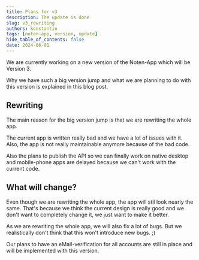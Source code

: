 ```yaml
---
title: Plans for v3
description: The update is done
slug: v3_rewriting
authors: konstantin
tags: [noten-app, version, update]
hide_table_of_contents: false
date: 2024-06-01
---
```


We are currently working on a new version of the Noten-App which will be Version 3.

Why we have such a big version jump and what we are planning to do with this version is explained in this blog post.

<!-- truncate -->

## Rewriting

The main reason for the big version jump is that we are rewriting the whole app.

The current app is written really bad and we have a lot of issues with it.  
Also, the app is not really maintainable anymore because of the bad code.

Also the plans to publish the API so we can finally work on native desktop and mobile-phone apps are delayed because we can't work with the current code.

## What will change?

Even though we are rewriting the whole app, the app will stil look nearly the same. That's because we think the current design is really good and we don't want to completely change it, we just want to make it better.

As we are rewriting the whole app, we will also fix a lot of bugs. But we realistically don't think that this won't introduce new bugs. ;)

Our plans to have an eMail-verification for all accounts are still in place and will be implemented with this version. 
